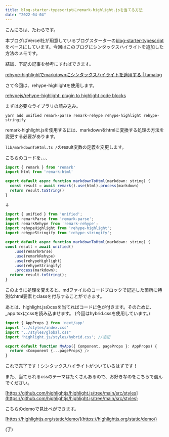 ```yaml
---
title: blog-starter-typescriptにremark-highlight.jsを当てる方法
date: "2022-04-04"
---
```


こんにちは、たわらです。

本ブログはVercel社が用意しているブログスターターの[blog-starter-typescript](https://github.com/vercel/next.js/tree/canary/examples/blog-starter-typescript)をベースにしています。今回はこのブログにシンタックスハイライトを追加した方法のメモです。

結論、下記の記事を参考にすればできます。

[rehype-highlightでmarkdownにシンタックスハイライトを適用する | tamalog](https://tamalog.szmd.jp/rehype-highlight/)

さて今回は、rehype-highlightを使用します。

[rehypejs/rehype-highlight: plugin to highlight code blocks](https://github.com/rehypejs/rehype-highlight)



まずは必要なライブラリの読み込み。

```
yarn add unified remark-parse remark-rehype rehype-highlight rehype-stringify
```

remark-highlight.jsを使用するには、markdownをhtmlに変換する処理の方法を変更する必要があります。

`lib/markdownToHtml.ts /`のresult変数の定義を変更します。

こちらのコードを、、、

```js
import { remark } from 'remark'
import html from 'remark-html'

export default async function markdownToHtml(markdown: string) {
  const result = await remark().use(html).process(markdown)
  return result.toString()
}
```

↓

```js
import { unified } from 'unified';
import remarkParse from 'remark-parse';
import remarkRehype from 'remark-rehype';
import rehypeHighlight from 'rehype-highlight';
import rehypeStringify from 'rehype-stringify';

export default async function markdownToHtml(markdown: string) {
const result = await unified()
    .use(remarkParse)
    .use(remarkRehype)
    .use(rehypeHighlight)
    .use(rehypeStringify)
    .process(markdown);
  return result.toString();
}
```

このように処理を変えると、mdファイルのコードブロックで記述した箇所に特別なhtml要素とclassを付与することができます。

あとは、highlight.jsのcssを当てればコードに色が付きます。そのために、_app.tsxにcssを読み込ませます。
(今回はhybrid.cssを使用しています。)

```js
import { AppProps } from 'next/app'
import '../styles/index.css'
import "../styles/global.css"
import 'highlight.js/styles/hybrid.css'; //追記

export default function MyApp({ Component, pageProps }: AppProps) {
  return <Component {...pageProps} />
}
```

これで完了です！シンタックスハイライトがついているはずです！

また、当てられるcssのテーマはたくさんあるので、お好きなのをこちらで選んでください。

[https://github.com/highlightjs/highlight.js/tree/main/src/styles](https://github.com/highlightjs/highlight.js/tree/main/src/styles)

こちらのdemoで見比べができます。

[https://highlightjs.org/static/demo/](https://highlightjs.org/static/demo/)

(了)